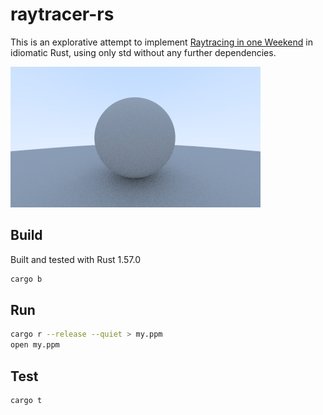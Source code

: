 # raytracer-rs

This is an explorative attempt to implement [Raytracing in one Weekend](https://raytracing.github.io/books/RayTracingInOneWeekend.html) in idiomatic Rust, using only std without any further dependencies.

![Sample](https://raw.githubusercontent.com/mkulke/raytracer-rs/main/my.jpg)

## Build

Built and tested with Rust 1.57.0

```bash
cargo b
```

## Run

```bash
cargo r --release --quiet > my.ppm
open my.ppm
```

## Test

```bash
cargo t
```
